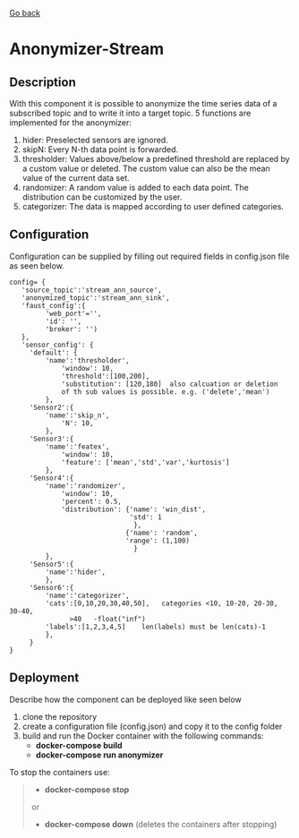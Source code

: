 [Go back](../../README.md#components)

# Anonymizer-Stream

## Description
With this component it is possible to anonymize the time series data of a subscribed topic and to write it into a target topic.
5 functions are implemented for the anonymizer:

1. hider: Preselected sensors are ignored.
2. skipN: Every N-th data point is forwarded.
3. thresholder: Values above/below a predefined threshold are replaced by a custom value or deleted. The custom value can also be the mean value of the current data set.
4. randomizer: A random value is added to each data point. The distribution can be customized by the user.
5. categorizer: The data is mapped according to user defined categories.


## Configuration
Configuration can be supplied by filling out required fields in config.json file as seen below. 

```
config= {
   'source_topic':'stream_ann_source',
   'anonymized_topic':'stream_ann_sink',
   'faust_config':{
         'web_port'='',
         'id': '',
         'broker': '')
   },
   'sensor_config': {
     'default': {
         'name':'thresholder',
             'window': 10,
             'threshold':[100,200],
             'substitution': [120,180]  also calcuation or deletion
             of th sub values is possible. e.g. ('delete','mean')
         },
     'Sensor2':{
         'name':'skip_n',
             'N': 10,
         },
     'Sensor3':{
         'name':'featex',
             'window': 10,
             'feature': ['mean','std','var','kurtosis']
         },
     'Sensor4':{
         'name':'randomizer',
             'window': 10,
             'percent': 0.5,
             'distribution': {'name': 'win_dist',
                              'std': 1
                               },
                             {'name': 'random',
                             'range': (1,100)
                               }
         },
     'Sensor5':{
         'name':'hider',
         },
     'Sensor6':{
         'name':'categorizer',
         'cats':[0,10,20,30,40,50],   categories <10, 10-20, 20-30, 30-40,
               >40   -float("inf")
         'labels':[1,2,3,4,5]    len(labels) must be len(cats)-1
         },
     }
}
```

## Deployment
Describe how the component can be deployed like seen below

1. clone the repository
2. create a configuration file (config.json) and copy it to the config folder
3. build and run the Docker container with the following commands:
   - **docker-compose build**
   - **docker-compose run anonymizer**

To stop the containers use:
> - **docker-compose stop**
>
> or
> - **docker-compose down** (deletes the containers after stopping)
  

